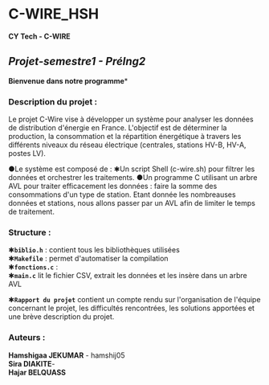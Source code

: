 # C-WIRE_HSH

**************CY Tech - C-WIRE**************

## ***Projet-semestre1 - PréIng2***
**Bienvenue dans notre programme***

### **Description du projet :**
Le projet C-Wire vise à développer un système pour analyser les données de distribution d'énergie en France. L'objectif est de déterminer la production, la consommation et la répartition énergétique à travers les différents niveaux du réseau électrique (centrales, stations HV-B, HV-A, postes LV).

●Le système est composé de :
✱Un script Shell (c-wire.sh) pour filtrer les données et orchestrer les traitements.
●Un programme C utilisant un arbre AVL pour traiter efficacement les données : faire la somme des consommations d'un type de station. Etant donnée les nombreauses données et stations, nous allons passer par un AVL afin de limiter le temps de traitement.


### **Structure :**
✱**`biblio.h`** : contient tous les bibliothèques utilisées  
✱**`Makefile`** : permet d'automatiser la compilation  
✱**`fonctions.c`** :  
✱**`main.c`** lit le fichier CSV, extrait les données et les insère dans un arbre AVL  

✱**`Rapport du projet`** contient un compte rendu sur l'organisation de l'équipe concernant le projet, les difficultés rencontrées, les solutions apportées et une brève description du projet.  



### **Auteurs :** 

**Hamshigaa JEKUMAR** - hamshij05  
**Sira DIAKITE**-   
**Hajar BELQUASS**   
